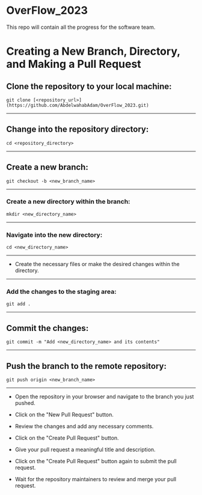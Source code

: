 # OverFlow_2023
This repo will contain all the progress for the software team.


# Creating a New Branch, Directory, and Making a Pull Request

## Clone the repository to your local machine:
```
git clone [<repository_url>](https://github.com/AbdelwahabAdam/OverFlow_2023.git)
```
---------
## Change into the repository directory:
```
cd <repository_directory>
```
---------

## Create a new branch:
```
git checkout -b <new_branch_name>
```

---------

### Create a new directory within the branch:
```
mkdir <new_directory_name>
```

---------

### Navigate into the new directory:
```
cd <new_directory_name>
```

---------

- Create the necessary files or make the desired changes within the directory.

---------

### Add the changes to the staging area:

```
git add .
```

---------

## Commit the changes:

```
git commit -m "Add <new_directory_name> and its contents"
```

---------

## Push the branch to the remote repository:
```
git push origin <new_branch_name>
```

---------

- Open the repository in your browser and navigate to the branch you just pushed.

- Click on the "New Pull Request" button.

- Review the changes and add any necessary comments.

- Click on the "Create Pull Request" button.

- Give your pull request a meaningful title and description.

- Click on the "Create Pull Request" button again to submit the pull request.

- Wait for the repository maintainers to review and merge your pull request.
